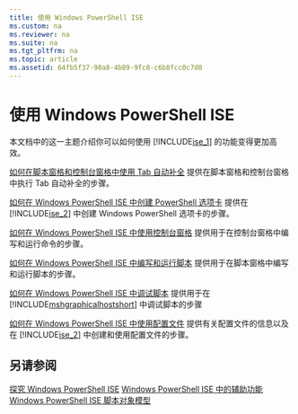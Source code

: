 ```yaml
---
title: 使用 Windows PowerShell ISE
ms.custom: na
ms.reviewer: na
ms.suite: na
ms.tgt_pltfrm: na
ms.topic: article
ms.assetid: 64fb5f37-90a8-4b89-9fc8-c6b8fcc0c7d0
---
```

# 使用 Windows PowerShell ISE
本文档中的这一主题介绍你可以如何使用 [!INCLUDE[ise_1](../Token/ise_1_md.md)] 的功能变得更加高效。

[如何在脚本窗格和控制台窗格中使用 Tab 自动补全](../Topic/How-to-Use-Tab-Completion-in-the-Script-Pane-and-Console-Pane.md)
提供在脚本窗格和控制台窗格中执行 Tab 自动补全的步骤。

[如何在 Windows PowerShell ISE 中创建 PowerShell 选项卡](../Topic/How-to-Create-a-PowerShell-Tab-in-Windows-PowerShell-ISE.md)
提供在 [!INCLUDE[ise_2](../Token/ise_2_md.md)] 中创建 Windows PowerShell 选项卡的步骤。

[如何在 Windows PowerShell ISE 中使用控制台窗格](../Topic/How-to-Use-the-Console-Pane-in-the-Windows-PowerShell-ISE.md)
提供用于在控制台窗格中编写和运行命令的步骤。

[如何在 Windows PowerShell ISE 中编写和运行脚本](../Topic/How-to-Write-and-Run-Scripts-in-the-Windows-PowerShell-ISE.md)
提供用于在脚本窗格中编写和运行脚本的步骤。

[如何在 Windows PowerShell ISE 中调试脚本](../Topic/How-to-Debug-Scripts-in-Windows-PowerShell-ISE.md)
提供用于在 [!INCLUDE[mshgraphicalhostshort](../Token/mshgraphicalhostshort_md.md)] 中调试脚本的步骤

[如何在 Windows PowerShell ISE 中使用配置文件](../Topic/How-to-Use-Profiles-in-Windows-PowerShell-ISE.md)
提供有关配置文件的信息以及在 [!INCLUDE[ise_2](../Token/ise_2_md.md)] 中创建和使用配置文件的步骤。

## 另请参阅
[探究 Windows PowerShell ISE](../Topic/Exploring-the-Windows-PowerShell-ISE.md)
[Windows PowerShell ISE 中的辅助功能](../Topic/Accessibility-in-Windows-PowerShell-ISE.md)
[Windows PowerShell ISE 脚本对象模型](https://technet.microsoft.com/en-us/library/69b047d0-da79-413e-b948-8e45d05d1f85)



<!--HONumber=Apr16_HO2-->


